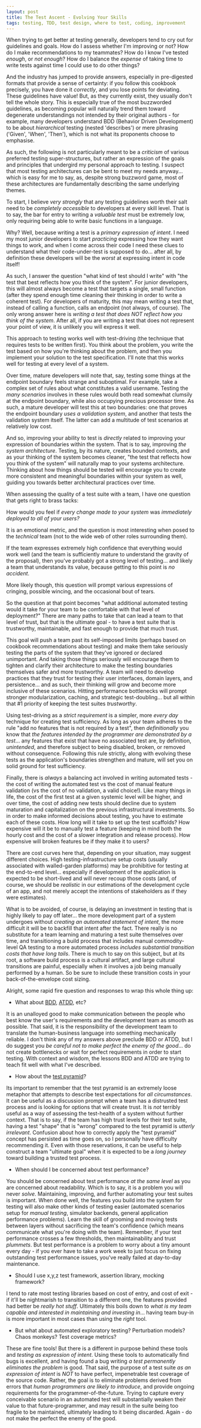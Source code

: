 ```yaml
---
layout: post
title: The Test Ascent - Evolving Your Skills
tags: testing, TDD, test design, where to test, coding, improvement
---
```


When trying to get better at testing generally, developers tend to cry out for guidelines and goals. How do I assess whether I'm improving or not? How do I make recommendations to my teammates? How do I know I've tested *enough*, or *not enough*? How do I balance the *expense* of taking time to write tests against time I could use to do other things?

And the industry has jumped to provide answers, especially in pre-digested formats that provide a sense of certainty: if you follow this cookbook precisely, you have done it *correctly*, and you lose points for deviating. These guidelines have value! But, as they currently exist, they usually don't tell the whole story. This is especially true of the most buzzworded guidelines, as becoming popular will naturally trend them toward degenerate understandings not intended by their original authors - for example, many developers understand BDD (Behavior Driven Development) to be about *hierarchical* testing (nested 'describes') or mere phrasing ('Given', 'When', 'Then'), which is not what its proponents choose to emphasise.

As such, the following is not particularly meant to be a *criticism* of various preferred testing super-structures, but rather an expression of the goals and principles that undergird my personal approach to testing. I suspect that most testing architectures can be bent to meet my needs anyway... which is easy for me to say, as, despite strong buzzword game, most of these architectures are fundamentally describing the same underlying themes.

To start, I believe *very strongly* that any testing guidelines worth their salt need to be *completely accessible* to developers at every skill level. That is to say, the bar for entry to writing a *valuable test* must be extremely low, only requiring being able to write basic functions in a language.

Why? Well, because writing a test is a *primary expression of intent*. I need my most junior developers to start *practicing* expressing how they want things to work, and when I come across their code I need these clues to understand what their code-under-test is supposed to do... after all, by definition these developers will be the *worst* at expressing intent in code itself!

As such, I answer the question "what kind of test should I write" with "the test that best reflects how you think of the system". For junior developers, this will almost always become a test that targets a single, small function (after they spend enough time cleaning their thinking in order to write a coherent test). For developers of maturity, this may mean writing a test that, instead of calling a function, calls an endpoint (not always, of course). The only wrong answer here is *writing a test that does NOT reflect how you think of the system*. After all, if you are writing a test that does not represent your point of view, it is unlikely you will express it well.

This approach to testing works well with test-driving (the technique that requires tests to be written first). You think about the problem, you write the test based on how you're thinking about the problem, and then you implement your solution to the test specification. I'll note that this works well for testing at every level of a system.

Over time, mature developers will note that, say, testing some things at the endpoint boundary feels strange and suboptimal. For example, take a complex set of rules about what constitutes a valid username. Testing the *many scenarios* involves in these rules would both read somewhat clumsily at the endpoint boundary, while also occupying precious processor time. As such, a mature developer will test this at two boundaries: one that proves the endpoint boundary *uses a validation system*, and another that tests the validation system itself. The latter can add a multitude of test scenarios at relatively low cost.

And so, improving your ability to test is *directly* related to improving your expression of boundaries within the system. That is to say, improving *the system architecture*. Testing, by its nature, creates bounded contexts, and as your thinking of the system becomes cleaner, "the test that reflects how you think of the system" will naturally map to your systems architecture. Thinking about how things should be tested will encourage you to create more consistent and meaningful boundaries within your system as well, guiding you towards better architectural practices over time.

When assessing the quality of a test suite with a team, I have one question that gets right to brass tacks:

How would you feel if *every change made to your system* was *immediately deployed to all of your users?*

It is an emotional metric, and the question is most interesting when posed to the *technical* team (not to the wide web of other roles surrounding them).

If the team expresses extremely high confidence that everything would work well (and the team is sufficiently mature to understand the gravity of the proposal), then you've probably got a strong level of testing... and likely a team that understands its value, because getting to this point is *no accident*.

More likely though, this question will prompt various expressions of cringing, possible wincing, and the occasional bout of tears.

So the question at that point becomes "what additional automated testing would it take for your team to be comfortable with that level of deployment?" There are many paths to take that can lead a team to that level of trust, but that is the ultimate goal - to have a test suite that is trustworthy, maintainable, and fast enough to provide that much trust.

This goal will push a team past its self-imposed limits (perhaps based on cookbook recommendations about testing) and make them take seriously testing the parts of the system that they've ignored or declared unimportant. And taking those things seriously will encourage them to tighten and clarify their architecture to make the testing boundaries themselves safer and more trustworthy. A team will need to develop practices that they trust for testing their user interfaces, domain layers, and persistence... and as such, their thinking will grow and become more inclusive of these scenarios. Hitting performance bottlenecks will prompt stronger modularization, caching, and strategic test-doubling... but all within that #1 priority of keeping the test suites *trustworthy*.

Using test-driving as a *strict requirement* is a simpler, more *every day* technique for creating test sufficiency. As long as your team adheres to the rule "add no features that is not required by a test", then *definitionally* you know that *the features intended by the programmer are demonstrated by a test*... any features that exist that have no associated test are, by definition, *unintended*, and therefore subject to being disabled, broken, or removed without consequence. Following this rule strictly, along with evolving these tests as the application's boundaries strengthen and mature, will set you on solid ground for test sufficiency.

Finally, there is *always* a balancing act involved in writing automated tests - the cost of writing the automated test vs the cost of manual feature validation (vs the cost of no validation, a valid choice!). Like many things in life, the cost of the first test at a given systemic level will be higher, and over time, the cost of adding new tests should decline due to system maturation and capitalization on the previous infrastructural investments. So in order to make informed decisions about testing, you have to estimate each of these costs. How long will it take to set up the test scaffolds? How expensive will it be to manually test a feature (keeping in mind both the hourly cost and the cost of a slower integration and release process). How expensive will broken features be if they make it to users?

There are cost curves here that, depending on your situation, may suggest different choices. High testing-infrastructure setup costs (usually associated with walled-garden platforms) may be prohibitive for testing at the end-to-end level... especially if development of the application is expected to be short-lived and will never recoup those costs (and, of course, we should be *realistic* in our estimations of the development cycle of an app, and not merely accept the intentions of stakeholders as if they were estimates).

What is to be avoided, of course, is delaying an investment in testing that is highly likely to pay off later... the more development part of a system undergoes without *creating an automated statement of intent*, the more difficult it will be to backfill that intent after the fact. There really is no substitute for a team learning and maturing a test suite themselves over time, and transitioning a build process that includes manual commodity-level QA testing to a more automated process *includes substantial transition costs that have long tails*. There is much to say on this subject, but at its root, a software build process is a cultural artifact, and large cultural transitions are painful, especially when it involves a job being manually performed by a human. So be sure to include these transition costs in your back-of-the-envelope cost sizing.

Alright, some rapid fire question and responses to wrap this whole thing up:

- What about [BDD](https://en.wikipedia.org/wiki/Behavior-driven_development), [ATDD](https://en.wikipedia.org/wiki/Acceptance_test%E2%80%93driven_development), etc?

It is an unalloyed good to make communication between the people who best know the user's requirements and the development team as smooth as possible. That said, it is the responsibility of the development team to translate the human-business language into something mechanically reliable. I don't think any of my answers above preclude BDD or ATDD, but I do suggest you *be careful not to make perfect the enemy of the good*... do not create bottlenecks or wait for perfect requirements in order to start testing. With context and wisdom, the lessons BDD and ATDD are trying to teach fit well with what I've described.

- How about the [test pyramid](https://martinfowler.com/articles/practical-test-pyramid.html)?

Its important to remember that the test pyramid is an extremely loose metaphor that attempts to describe test expectations for *all circumstances*. It can be useful as a discussion prompt when a team has a distrusted test process and is looking for options that will create trust. It is *not* terribly useful as a way of assessing the test-health of a system without further context. That is to say, if the team has high trust levels for their test suite, having a test "shape" that is "wrong" compared to the test pyramid is *utterly irrelevant*. Confusion about how to correctly apply the "test pyramid" concept has persisted as time goes on, so I personally have difficulty recommending it. Even with those reservations, it can be useful to help construct a team "ultimate goal" when it is expected to be a *long journey* toward building a trusted test process.

- When should I be concerned about test performance?

You should be concerned about test performance *at the same level* as you are concerned about readability. Which is to say, it is a problem you will never *solve*. Maintaining, improving, and further automating your test suites is important. When done well, the features you build into the system for testing will also make other kinds of testing easier (automated scenarios setup for *manual testing*, simulator backends, general application performance problems). Learn the skill of grooming and moving tests between layers without sacrificing the team's confidence (which means communicate what you're doing with the team). Remember, if your test performance crosses a few thresholds, then maintainability and trust *plummets*. But test performance is a problem to worry about a tiny amount every day - if you ever have to take a work week to just focus on fixing outstanding test performance issues, you've really failed at day-to-day maintenance.

- Should I use x,y,z test framework, assertion library, mocking framework?

I tend to rate most testing libraries based on cost of entry, and cost of exit - if it'll be nightmarish to transition to a different one, the features provided had better be *really hot stuff*. Ultimately this boils down to *what is my team capable and interested in maintaining and investing in*... having team buy-in is more important in most cases than using the *right* tool.

- But what about automated exploratory testing? Perturbation models? Chaos monkeys? Test coverage metrics?

These are fine tools! But there is a different in purpose behind these tools and *testing as expression of intent*. Using these tools to automatically find bugs is excellent, and having found a bug writing *a test permanently eliminates the problem* is good. That said, the purpose of a test suite *as an expression of intent* is *NOT* to have perfect, impenetrable test coverage of the source code. Rather, the goal is to eliminate problems derived from errors that *human programmers are likely to introduce*, and provide ongoing requirements for the programmer-of-the-future. Trying to capture every conceivable scenario in an automated test will substantially weaken their value to that future-programmer, and may  result in the suite being too fragile to be maintained, ultimately leading to it being discarded. Again - do not make the perfect the enemy of the good.
